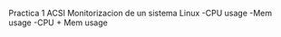 Practica 1 ACSI
  Monitorizacion de un sistema Linux
    -CPU usage
    -Mem usage
    -CPU + Mem usage
  
